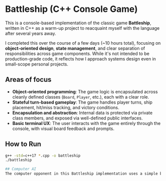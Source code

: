 # Battleship (C++ Console Game)

This is a console-based implementation of the classic game **Battleship**, written in C++ as a warm-up project to reacquaint myself with the language after several years away.

I completed this over the course of a few days (~10 hours total), focusing on **object-oriented design**, **state management**, and clear separation of responsibilities across game components. While it's not intended to be production-grade code, it reflects how I approach systems design even in small-scope personal projects.

## Areas of focus

- **Object-oriented programming**: The game logic is encapsulated across cleanly defined classes (`Board`, `Player`, etc.), each with a clear role.
- **Stateful turn-based gameplay**: The game handles player turns, ship placement, hit/miss tracking, and victory conditions.
- **Encapsulation and abstraction**: Internal data is protected via private class members, and exposed via well-defined public interfaces.
- **Basic terminal UX**: The user interacts with the game entirely through the console, with visual board feedback and prompts.

## How to Run

```bash
g++ -std=c++17 *.cpp -o battleship
./battleship

## Computer AI
The computer opponent in this Battleship implementation uses a simple but effective rule-based AI. When a hit is scored, the AI enters a bracketing phase, probing in cardinal directions to determine the ship's orientation. Once the direction is inferred, it transitions to a strafe phase, firing sequentially along the expected axis of the ship. If it reaches the end without sinking the target, it backtracks to strike from the opposite side. This layered logic allows the AI to adapt to in-game information and simulate strategic behavior without relying on randomness alone.
